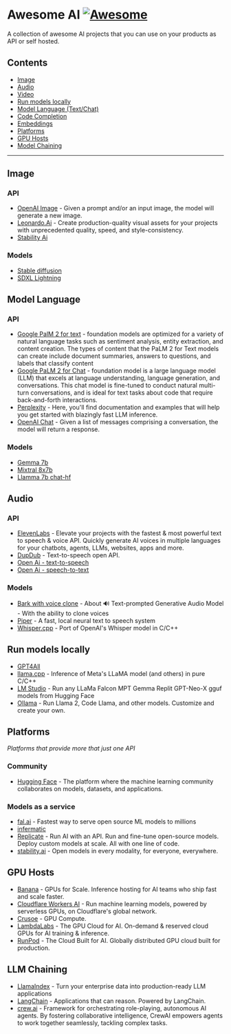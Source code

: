 # Awesome AI [![Awesome](https://cdn.rawgit.com/sindresorhus/awesome/d7305f38d29fed78fa85652e3a63e154dd8e8829/media/badge.svg)](https://github.com/brunocroh/awesome-ai-apis/)

A collection of awesome AI projects that you can use on your products as API or self hosted.

## Contents

- [Image](#image)
- [Audio](#audio)
- [Video](#video)
- [Run models locally](#local-models)
- [Model Language (Text/Chat)](#model-language)
- [Code Completion](#code-completion)
- [Embeddings](#embeddings)
- [Platforms](#platforms)
- [GPU Hosts](#gpu-hosts)
- [Model Chaining](#model-chaining)

---

## Image

### API

- [OpenAI Image](https://platform.openai.com/docs/api-reference/images) - Given a prompt and/or an input image, the model will generate a new image.
- [Leonardo.Ai](https://leonardo.ai/api/) - Create production-quality visual assets for your projects with unprecedented quality, speed, and style-consistency.
- [Stability Ai](https://platform.stability.ai/)

### Models

- [Stable diffusion](https://github.com/Stability-AI/stablediffusion)
- [SDXL Lightning](https://huggingface.co/ByteDance/SDXL-Lightning)

## Model Language

### API

- [Google PalM 2 for text](https://replicate.com/meta/llama-2-13b-chat) - foundation models are optimized for a variety of natural language tasks such as sentiment analysis, entity extraction, and content creation. The types of content that the PaLM 2 for Text models can create include document summaries, answers to questions, and labels that classify content
- [Google PaLM 2 for Chat](https://cloud.google.com/vertex-ai/docs/generative-ai/model-reference/text-chat) - foundation model is a large language model (LLM) that excels at language understanding, language generation, and conversations. This chat model is fine-tuned to conduct natural multi-turn conversations, and is ideal for text tasks about code that require back-and-forth interactions.
- [Perplexity](https://docs.perplexity.ai/reference/post_chat_completions) - Here, you'll find documentation and examples that will help you get started with blazingly fast LLM inference.
- [OpenAI Chat](https://platform.openai.com/docs/api-reference/chat) - Given a list of messages comprising a conversation, the model will return a response.

### Models

- [Gemma 7b](https://huggingface.co/google/gemma-7b)
- [Mixtral 8x7b](https://huggingface.co/mistralai/Mixtral-8x7B-Instruct-v0.1)
- [Llamma 7b chat-hf](https://huggingface.co/meta-llama/Llama-2-7b-chat-hf)

## Audio

### API

- [ElevenLabs](https://elevenlabs.io/api) - Elevate your projects with the fastest & most powerful text to speech & voice API. Quickly generate AI voices in multiple languages for your chatbots, agents, LLMs, websites, apps and more.
- [DupDub](https://www.dupdub.com/api) - Text-to-speech open API.
- [Open Ai - text-to-speech](https://platform.openai.com/docs/guides/text-to-speech)
- [Open Ai - speech-to-text](https://platform.openai.com/docs/guides/speech-to-text)

### Models

- [Bark with voice clone](https://github.com/serp-ai/bark-with-voice-clone) - About 🔊 Text-prompted Generative Audio Model - With the ability to clone voices
- [Piper](https://github.com/rhasspy/piper) - A fast, local neural text to speech system
- [Whisper.cpp](https://github.com/ggerganov/whisper.cpp) - Port of OpenAI's Whisper model in C/C++

## Run models locally

- [GPT4All](https://gpt4all.io/index.html)
- [llama.cpp](https://github.com/ggerganov/llama.cpp) - Inference of Meta's LLaMA model (and others) in pure C/C++
- [LM Studio](https://lmstudio.ai/) - Run any LLaMa Falcon MPT Gemma Replit GPT-Neo-X gguf models from Hugging Face
- [Ollama](https://ollama.com/) - Run Llama 2, Code Llama, and other models. Customize and create your own.

## Platforms

_Platforms that provide more that just one API_

### Community

- [Hugging Face](https://huggingface.co/) - The platform where the machine learning community collaborates on models, datasets, and applications.

### Models as a service

- [fal.ai](https://fal.ai/) - Fastest way to serve open source ML models to millions
- [infermatic](https://infermatic.ai/)
- [Replicate](https://replicate.com/) - Run AI with an API. Run and fine-tune open-source models. Deploy custom models at scale. All with one line of code.
- [stability.ai](https://stability.ai/) - Open models in every modality, for everyone, everywhere.

## GPU Hosts

- [Banana](https://www.banana.dev/#pricing) - GPUs for Scale. Inference hosting for AI teams who ship fast and scale faster.
- [Cloudflare Workers AI](https://developers.cloudflare.com/workers-ai/) - Run machine learning models, powered by serverless GPUs, on Cloudflare's global network.
- [Crusoe](https://www.crusoe.ai/cloud/pricing/index.html) - GPU Compute.
- [LambdaLabs](https://lambdalabs.com/) - The GPU Cloud for AI. On-demand & reserved cloud GPUs for AI training & inference.
- [RunPod](https://www.runpod.io) - The Cloud Built for AI. Globally distributed GPU cloud built for production.

## LLM Chaining

- [LlamaIndex](https://www.llamaindex.ai/) - Turn your enterprise data into production-ready LLM applications
- [LangChain](https://www.langchain.com/) - Applications that can reason. Powered by LangChain.
- [crew.ai](crewai.io) - Framework for orchestrating role-playing, autonomous AI agents. By fostering collaborative intelligence, CrewAI empowers agents to work together seamlessly, tackling complex tasks.
